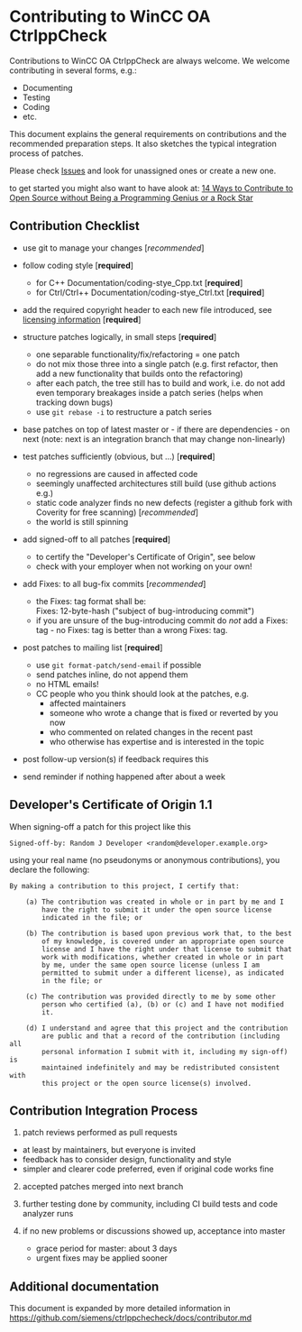 Contributing to WinCC OA CtrlppCheck
====================================

Contributions to WinCC OA CtrlppCheck are always welcome. We welcome contributing in several forms, e.g.:

- Documenting
- Testing
- Coding
- etc.

This document explains the general requirements on contributions and the recommended preparation steps. It also sketches the typical integration process of patches.

Please check [Issues](https://github.com/Siemens/Ctrlppcheck/issues) and look for unassigned ones or create a new one.

to get started you might also want to have alook at: [14 Ways to Contribute to Open Source without Being a Programming Genius or a Rock Star](https://smartbear.com/blog/14-ways-to-contribute-to-open-source-without-being/)

Contribution Checklist
----------------------

- use git to manage your changes [*recommended*]

- follow coding style [**required**]
  - for C++ Documentation/coding-stye_Cpp.txt [**required**]
  - for Ctrl/Ctrl++ Documentation/coding-stye_Ctrl.txt [**required**]
  
- add the required copyright header to each new file introduced, see [licensing information](LICENSING.md) [**required**]

- structure patches logically, in small steps [**required**]
  - one separable functionality/fix/refactoring = one patch
  - do not mix those three into a single patch (e.g. first refactor, then add a new functionality that builds onto the refactoring)
  - after each patch, the tree still has to build and work, i.e. do not add even temporary breakages inside a patch series (helps when tracking down bugs)
  - use `git rebase -i` to restructure a patch series  

- base patches on top of latest master or - if there are dependencies - on next (note: next is an integration branch that may change non-linearly)

- test patches sufficiently (obvious, but ...) [**required**]
  - no regressions are caused in affected code
  - seemingly unaffected architectures still build (use github actions e.g.)
  - static code analyzer finds no new defects (register a github fork with Coverity for free scanning) [*recommended*]
  - the world is still spinning

- add signed-off to all patches [**required**]
  - to certify the "Developer's Certificate of Origin", see below
  - check with your employer when not working on your own!

- add Fixes: to all bug-fix commits [*recommended*]
  - the Fixes: tag format shall be:  
        Fixes: 12-byte-hash ("subject of bug-introducing commit")
  - if you are unsure of the bug-introducing commit do *not* add a Fixes: tag - no Fixes: tag is better than a wrong Fixes: tag.

- post patches to mailing list [**required**]
  - use `git format-patch/send-email` if possible
  - send patches inline, do not append them
  - no HTML emails!
  - CC people who you think should look at the patches, e.g.
    - affected maintainers
    - someone who wrote a change that is fixed or reverted by you now
    - who commented on related changes in the recent past
    - who otherwise has expertise and is interested in the topic
  
- post follow-up version(s) if feedback requires this

- send reminder if nothing happened after about a week

Developer's Certificate of Origin 1.1
-------------------------------------

When signing-off a patch for this project like this

    Signed-off-by: Random J Developer <random@developer.example.org>

using your real name (no pseudonyms or anonymous contributions), you declare the following:

    By making a contribution to this project, I certify that:

        (a) The contribution was created in whole or in part by me and I
            have the right to submit it under the open source license
            indicated in the file; or

        (b) The contribution is based upon previous work that, to the best
            of my knowledge, is covered under an appropriate open source
            license and I have the right under that license to submit that
            work with modifications, whether created in whole or in part
            by me, under the same open source license (unless I am
            permitted to submit under a different license), as indicated
            in the file; or

        (c) The contribution was provided directly to me by some other
            person who certified (a), (b) or (c) and I have not modified
            it.

        (d) I understand and agree that this project and the contribution
            are public and that a record of the contribution (including all
            personal information I submit with it, including my sign-off) is
            maintained indefinitely and may be redistributed consistent with
            this project or the open source license(s) involved.

Contribution Integration Process
--------------------------------

1. patch reviews performed as pull requests
  - at least by maintainers, but everyone is invited
  - feedback has to consider design, functionality and style
  - simpler and clearer code preferred, even if original code works fine

2. accepted patches merged into next branch

3. further testing done by community, including CI build tests and code analyzer runs

4. if no new problems or discussions showed up, acceptance into master
    * grace period for master: about 3 days
    * urgent fixes may be applied sooner

Additional documentation
------------------------

This document is expanded by more detailed information in https://github.com/siemens/ctrlppchecheck/docs/contributor.md
